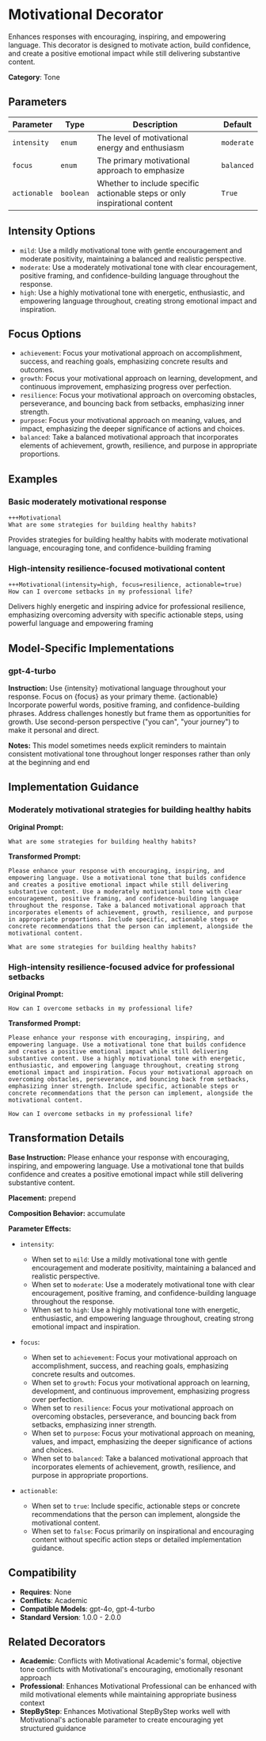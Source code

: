 # Motivational Decorator

Enhances responses with encouraging, inspiring, and empowering language. This decorator is designed to motivate action, build confidence, and create a positive emotional impact while still delivering substantive content.

**Category**: Tone

## Parameters

| Parameter | Type | Description | Default |
|-----------|------|-------------|--------|
| `intensity` | `enum` | The level of motivational energy and enthusiasm | `moderate` |
| `focus` | `enum` | The primary motivational approach to emphasize | `balanced` |
| `actionable` | `boolean` | Whether to include specific actionable steps or only inspirational content | `True` |

## Intensity Options

- `mild`: Use a mildly motivational tone with gentle encouragement and moderate positivity, maintaining a balanced and realistic perspective.
- `moderate`: Use a moderately motivational tone with clear encouragement, positive framing, and confidence-building language throughout the response.
- `high`: Use a highly motivational tone with energetic, enthusiastic, and empowering language throughout, creating strong emotional impact and inspiration.

## Focus Options

- `achievement`: Focus your motivational approach on accomplishment, success, and reaching goals, emphasizing concrete results and outcomes.
- `growth`: Focus your motivational approach on learning, development, and continuous improvement, emphasizing progress over perfection.
- `resilience`: Focus your motivational approach on overcoming obstacles, perseverance, and bouncing back from setbacks, emphasizing inner strength.
- `purpose`: Focus your motivational approach on meaning, values, and impact, emphasizing the deeper significance of actions and choices.
- `balanced`: Take a balanced motivational approach that incorporates elements of achievement, growth, resilience, and purpose in appropriate proportions.

## Examples

### Basic moderately motivational response

```
+++Motivational
What are some strategies for building healthy habits?
```

Provides strategies for building healthy habits with moderate motivational language, encouraging tone, and confidence-building framing

### High-intensity resilience-focused motivational content

```
+++Motivational(intensity=high, focus=resilience, actionable=true)
How can I overcome setbacks in my professional life?
```

Delivers highly energetic and inspiring advice for professional resilience, emphasizing overcoming adversity with specific actionable steps, using powerful language and empowering framing

## Model-Specific Implementations

### gpt-4-turbo

**Instruction:** Use {intensity} motivational language throughout your response. Focus on {focus} as your primary theme. {actionable} Incorporate powerful words, positive framing, and confidence-building phrases. Address challenges honestly but frame them as opportunities for growth. Use second-person perspective ("you can", "your journey") to make it personal and direct.

**Notes:** This model sometimes needs explicit reminders to maintain consistent motivational tone throughout longer responses rather than only at the beginning and end


## Implementation Guidance

### Moderately motivational strategies for building healthy habits

**Original Prompt:**
```
What are some strategies for building healthy habits?
```

**Transformed Prompt:**
```
Please enhance your response with encouraging, inspiring, and empowering language. Use a motivational tone that builds confidence and creates a positive emotional impact while still delivering substantive content. Use a moderately motivational tone with clear encouragement, positive framing, and confidence-building language throughout the response. Take a balanced motivational approach that incorporates elements of achievement, growth, resilience, and purpose in appropriate proportions. Include specific, actionable steps or concrete recommendations that the person can implement, alongside the motivational content.

What are some strategies for building healthy habits?
```

### High-intensity resilience-focused advice for professional setbacks

**Original Prompt:**
```
How can I overcome setbacks in my professional life?
```

**Transformed Prompt:**
```
Please enhance your response with encouraging, inspiring, and empowering language. Use a motivational tone that builds confidence and creates a positive emotional impact while still delivering substantive content. Use a highly motivational tone with energetic, enthusiastic, and empowering language throughout, creating strong emotional impact and inspiration. Focus your motivational approach on overcoming obstacles, perseverance, and bouncing back from setbacks, emphasizing inner strength. Include specific, actionable steps or concrete recommendations that the person can implement, alongside the motivational content.

How can I overcome setbacks in my professional life?
```

## Transformation Details

**Base Instruction:** Please enhance your response with encouraging, inspiring, and empowering language. Use a motivational tone that builds confidence and creates a positive emotional impact while still delivering substantive content.

**Placement:** prepend

**Composition Behavior:** accumulate

**Parameter Effects:**

- `intensity`:
  - When set to `mild`: Use a mildly motivational tone with gentle encouragement and moderate positivity, maintaining a balanced and realistic perspective.
  - When set to `moderate`: Use a moderately motivational tone with clear encouragement, positive framing, and confidence-building language throughout the response.
  - When set to `high`: Use a highly motivational tone with energetic, enthusiastic, and empowering language throughout, creating strong emotional impact and inspiration.

- `focus`:
  - When set to `achievement`: Focus your motivational approach on accomplishment, success, and reaching goals, emphasizing concrete results and outcomes.
  - When set to `growth`: Focus your motivational approach on learning, development, and continuous improvement, emphasizing progress over perfection.
  - When set to `resilience`: Focus your motivational approach on overcoming obstacles, perseverance, and bouncing back from setbacks, emphasizing inner strength.
  - When set to `purpose`: Focus your motivational approach on meaning, values, and impact, emphasizing the deeper significance of actions and choices.
  - When set to `balanced`: Take a balanced motivational approach that incorporates elements of achievement, growth, resilience, and purpose in appropriate proportions.

- `actionable`:
  - When set to `true`: Include specific, actionable steps or concrete recommendations that the person can implement, alongside the motivational content.
  - When set to `false`: Focus primarily on inspirational and encouraging content without specific action steps or detailed implementation guidance.

## Compatibility

- **Requires**: None
- **Conflicts**: Academic
- **Compatible Models**: gpt-4o, gpt-4-turbo
- **Standard Version**: 1.0.0 - 2.0.0

## Related Decorators

- **Academic**: Conflicts with Motivational Academic's formal, objective tone conflicts with Motivational's encouraging, emotionally resonant approach
- **Professional**: Enhances Motivational Professional can be enhanced with mild motivational elements while maintaining appropriate business context
- **StepByStep**: Enhances Motivational StepByStep works well with Motivational's actionable parameter to create encouraging yet structured guidance
